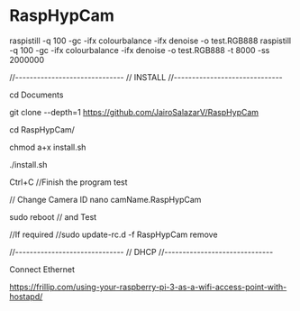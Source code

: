 # RaspHypCam
raspistill -q 100 -gc -ifx colourbalance -ifx denoise  -o test.RGB888
raspistill -q 100 -gc -ifx colourbalance -ifx denoise  -o test.RGB888 -t 8000 -ss 2000000




//------------------------------
// INSTALL
//------------------------------

cd Documents

git clone --depth=1 https://github.com/JairoSalazarV/RaspHypCam

cd RaspHypCam/

chmod a+x install.sh

./install.sh

Ctrl+C //Finish the program test

// Change Camera ID
nano camName.RaspHypCam

sudo reboot // and Test

//If required
//sudo update-rc.d -f RaspHypCam remove

//------------------------------
// DHCP
//------------------------------

Connect Ethernet

https://frillip.com/using-your-raspberry-pi-3-as-a-wifi-access-point-with-hostapd/
 






